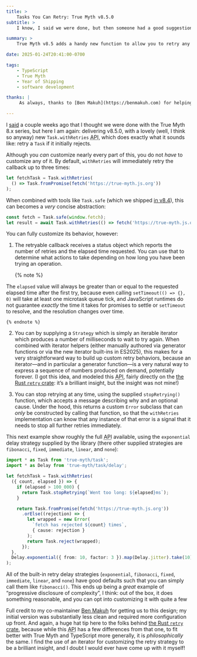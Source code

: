 ```yaml
---
title: >
    Tasks You Can Retry: True Myth v8.5.0
subtitle: >
    I know, I said we were done, but then someone had a good suggestion!

summary: >
    True Myth v8.5 adds a handy new function to allow you to retry any task—with good defaults, and also with great progressive disclosure of complexity.

date: 2025-01-24T20:41:00-0700

tags:
    - TypeScript
    - True Myth
    - Year of Shipping
    - software development

thanks: |
     As always, thanks to [Ben Makuh](https://benmakuh.com) for helping me with the design of this—it’s *far* better due to his input, as is the whole library!

---
```


I [said][8.4] a couple weeks ago that I thought we were done with the True Myth 8.x series, but here I am again: delivering v8.5.0, with a lovely (well, I think so anyway) new `Task.withRetries` <abbr title='application programming interface'>API</abbr>, which does exactly what it sounds like: retry a `Task` if it initially rejects.

[8.4]: https://v5.chriskrycho.com/elsewhere/true-myth-v8.4.0/

Although you *can* customize nearly every part of this, you do not *have* to customize any of it. By default, `withRetries` will immediately retry the callback up to three times:

```ts
let fetchTask = Task.withRetries(
  () => Task.fromPromise(fetch('https://true-myth.js.org'))
);
```

When combined with tools like `Task.safe` (which we shipped [in v8.4][8.4]), this can becomes a *very* concise abstraction:

```ts
const fetch = Task.safe(window.fetch);
let result = await Task.withRetries(() => fetch('https://true-myth.js.org'))
```

You can fully customize its behavior, however:

1. The retryable callback receives a status object which reports the number of retries and the elapsed time requested. You can use that to determine what actions to take depending on how long you have been trying an operation.

	<!-- this looks wrong indentation-wise but works correctly -->
	{% note %}

The `elapsed` value will always be greater than or equal to the requested elapsed time after the first try, because even calling `setTimeout(() => {}, 0)` will take at least one microtask queue tick, and JavaScript runtimes do not guarantee *exactly* the time it takes for promises to settle or `setTimeout` to resolve, and the resolution changes over time.
	
	{% endnote %}
 
2. You can by supplying a `Strategy` which is simply an iterable iterator which produces a number of milliseconds to wait to try again. When combined with iterator helpers (either manually authored via generator functions or via the new iterator built-ins in ES2025), this makes for a very straightforward way to build up custom retry behaviors, because an iterator—and in particular a generator function—is a very natural way to express a sequence of numbers produced on demand, potentially forever. (I got this idea, and modeled this <abbr title='application programming interface'>API</abbr>, fairly directly on the [the Rust `retry` crate][crate]: it’s a brilliant insight, but the insight was not mine!)

3. You can stop retrying at any time, using the supplied `stopRetrying()` function, which accepts a message describing why and an optional cause. Under the hood, this returns a custom `Error` subclass that can *only* be constructed by calling that function, so that the `withRetries` implementation can know that any instance of that error is a signal that it needs to stop all further retries immediately.

This next example show roughly the full <abbr title='application programming interface'>API</abbr> available, using the `exponential` delay strategy supplied by the library (there other supplied strategies are `fibonacci`, `fixed`, `immediate`, `linear`, and `none`):

```ts
import * as Task from 'true-myth/task';
import * as Delay from 'true-myth/task/delay';

let fetchTask = Task.withRetries(
  ({ count, elapsed }) => {
    if (elapsed > 100_000) {
      return Task.stopRetrying(`Went too long: ${elapsed}ms`);
    }

    return Task.fromPromise(fetch('https://true-myth.js.org'))
      .orElse((rejection) => {
        let wrapped = new Error(
          `fetch has rejected ${count} times`,
          { cause: rejection }
        );
        return Task.reject(wrapped);
      });
  },
  Delay.exponential({ from: 10, factor: 3 }).map(Delay.jitter).take(10),
);
```

All of the built-in retry delay strategies (`exponential`, `fibonacci`, `fixed`, `immediate`, `linear`, and `none`) have good defaults such that you can simply call them like `fibonacci()`. This ends up being a *great* example of “progressive disclosure of complexity”, I think: out of the box, it does something reasonable, and you can opt into customizing it with quite a few

Full credit to my co-maintainer [Ben Makuh][ben] for getting us to this design; my initial version was substantially less clean and required more configuration up front. And again, a huge hat tip here to the folks behind [the Rust `retry` crate][crate], because while this <abbr title='application programming interface'>API</abbr> has a few differences from that one, to fit better with True Myth and TypeScript more generally, it is *philosophically* the same. I find the use of an iterator for customizing the retry strategy to be a brilliant insight, and I doubt I would ever have come up with it myself!

[ben]: https://benmakuh.com
[crate]: https://docs.rs/retry/latest/retry/
